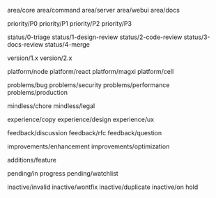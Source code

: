 area/core
area/command
area/server
area/webui
area/docs

priority/P0
priority/P1
priority/P2
priority/P3

status/0-triage
status/1-design-review
status/2-code-review
status/3-docs-review
status/4-merge

version/1.x
version/2.x

platform/node
platform/react
platform/magxi
platform/cell

problems/bug
problems/security
problems/performance
problems/production

mindless/chore
mindless/legal

experience/copy
experience/design
experience/ux

feedback/discussion
feedback/rfc
feedback/question

improvements/enhancement
improvements/optimization

additions/feature

pending/in progress
pending/watchlist

inactive/invalid
inactive/wontfix
inactive/duplicate
inactive/on hold

<!--
## 参考
* https://github.com/docker/docker/labels
* https://robinpowered.com/blog/best-practice-system-for-organizing-and-tagging-github-issues/
 -->
